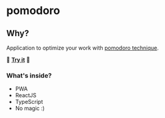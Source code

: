 # pomodoro

## Why?
Application to optimize your work with [pomodoro technique](https://en.wikipedia.org/wiki/Pomodoro_Technique).

:tomato: [**Try it**](https://pomodoro-it.netlify.app/) :tomato:

### What's inside?

 - PWA
 - ReactJS
 - TypeScript
 - No magic :)
